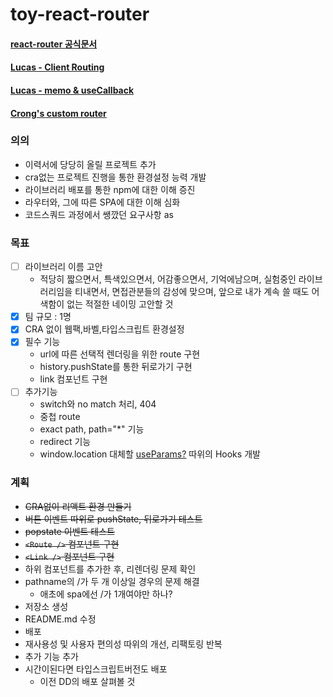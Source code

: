 # toy-react-router
#### [react-router 공식문서](https://reactrouter.com/web/guides/quick-start)
#### [Lucas - Client Routing](https://lucas.codesquad.kr/masters-2021/course/%EB%A7%88%EC%8A%A4%ED%84%B0%EC%A6%88-%ED%94%84%EB%A1%9C%EC%A0%9D%ED%8A%B8-2021/-%ED%95%99%EC%8A%B5%EC%9E%90%EB%A3%8C-%ED%94%84%EB%A1%A0%ED%8A%B8%EC%97%94%EB%93%9C/Client-Routing)
#### [Lucas - memo & useCallback](https://lucas.codesquad.kr/masters-2021/course/%EB%A7%88%EC%8A%A4%ED%84%B0%EC%A6%88-%ED%94%84%EB%A1%9C%EC%A0%9D%ED%8A%B8-2021/-%ED%95%99%EC%8A%B5%EC%9E%90%EB%A3%8C-%ED%94%84%EB%A1%A0%ED%8A%B8%EC%97%94%EB%93%9C/%EC%B5%9C%EC%A0%81%ED%99%94)
#### [Crong's custom router](https://gist.github.com/crongro/7472a27d826d17eb4a3b29e70c54e650)

### 의의
- 이력서에 당당히 올릴 프로젝트 추가
- cra없는 프로젝트 진행을 통한 환경설정 능력 개발
- 라이브러리 배포를 통한 npm에 대한 이해 증진
- 라우터와, 그에 따른 SPA에 대한 이해 심화
- 코드스쿼드 과정에서 쌩깠던 요구사항 as
### 목표
- [ ] 라이브러리 이름 고안
  - 적당히 짧으면서, 특색있으면서, 어감좋으면서, 기억에남으며, 실험중인 라이브러리임을 티내면서, 면접관분들의 감성에 맞으며, 앞으로 내가 계속 쓸 때도 어색함이 없는 적절한 네이밍 고안할 것
- [X] 팀 규모 : 1명
- [X] CRA 없이 웹팩,바벨,타입스크립트 환경설정
- [X] 필수 기능
  - url에 따른 선택적 렌더링을 위한 route 구현
  - history.pushState를 통한 뒤로가기 구현
  - link 컴포넌트 구현
- [ ] 추가기능
  - switch와 no match 처리, 404
  - 중첩 route
  - exact path, path="*" 기능
  - redirect 기능
  - window.location 대체할 [useParams?](https://reactrouter.com/web/example/url-params) 따위의 Hooks 개발

### 계획
- ~~CRA없이 리액트 환경 만들기~~
- ~~버튼 이벤트 따위로 pushState, 뒤로가기 테스트~~
- ~~popstate 이벤트 테스트~~
- ~~`<Route />` 컴포넌트 구현~~
- ~~`<Link />` 컴포넌트 구현~~
- 하위 컴포넌트를 추가한 후, 리렌더링 문제 확인
- pathname의 /가 두 개 이상일 경우의 문제 해결
  - 애초에 spa에선 /가 1개여야만 하나?
- 저장소 생성
- README.md 수정
- 배포
- 재사용성 및 사용자 편의성 따위의 개선, 리팩토링 반복
- 추가 기능 추가
- 시간이된다면 타입스크립트버전도 배포
  - 이전 DD의 배포 살펴볼 것
